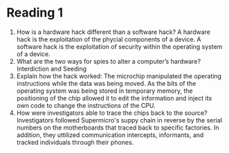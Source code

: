 # Reading 1
1. How is a hardware hack different than a software hack? A hardware hack is the exploitation of the phycial components of a device. A software hack is the exploitation of security within the operating system of a device.
2. What are the two ways for spies to alter a computer’s hardware? Interdiction and Seeding
3. Explain how the hack worked: The microchip manipulated the operating instructions while the data was being moved. As the bits of the operating system was being stored in temporary memory, the positioning of the chip allowed it to edit the information and inject its own code to change the instructions of the CPU.
4. How were investigators able to trace the chips back to the source? Investigators followed Supermicro's suppy chain in reverse by the serial numbers on the motherboards that traced back to specific factories. In addition, they uttilized communication intercepts, informants, and tracked individuals through their phones. 
